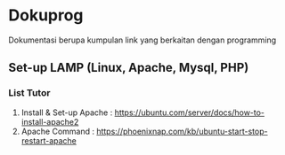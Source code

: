 # Dokuprog
Dokumentasi berupa kumpulan link yang berkaitan dengan programming

## Set-up LAMP (Linux, Apache, Mysql, PHP)
### List Tutor
1. Install & Set-up Apache : https://ubuntu.com/server/docs/how-to-install-apache2
2. Apache Command : https://phoenixnap.com/kb/ubuntu-start-stop-restart-apache
